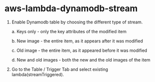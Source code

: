 # aws-lambda-dynamodb-stream


1. Enable Dynamodb table by choosing the different type of stream. 

     a. Keys only - only the key attributes of the modified item
  
     b. New image - the entire item, as it appears after it was modified
  
     c. Old image - the entire item, as it appeared before it was modified
  
     d. New and old images - both the new and the old images of the item
  

2. Go to the Table / Trigger Tab and select existing lambda(streamTriggered).
